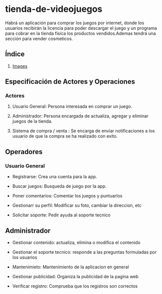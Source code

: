 # tienda-de-videojuegos
Habrá un aplicación para comprar los juegos por internet, donde los usuarios recibirán la licencia para poder descargar el juego y un programa para cobrar en la tienda física los productos vendidos.Ademas tendrá una sección para vender cosmeticos.

## Índice

1. [Images](images/empthy.txt)

## Especificación de Actores y Operaciones

### Actores

1. Usuario General: Persona interesada en comprar un juego.

2. Administrador: Persona encargada de actualiza, agregar y eliminar juegos de la tienda.

3. Sistema de compra / venta :
Se encarga de enviar notificaciones a los usuario de que la compra se ha realizado con exito.

## Operadores

### Usuario General

* Registrarse: Crea una cuenta para la app.

* Buscar juegos: Busqueda de juego por la app.

* Poner comentarios: Comentar los juegos y puntuarlos

* Gestionarr su perfil: Modificar su foto, cambiar la direccion, etc

* Solicitar soporte: Pedir ayuda al soporte tecnico

## Administrador

* Gestionar contenido: actualiza, elimina o modifica el contenido

* Gestionar el soporte tecnico: responde a las preguntas formuladas por los usuarios

* Mantenimieto: Mantenimiento de la aplicacion en general

* Gestionar publicidad: Organiza la publicidad de la pagina web

* Verificar registro: Comprueba que los registros son correctos
